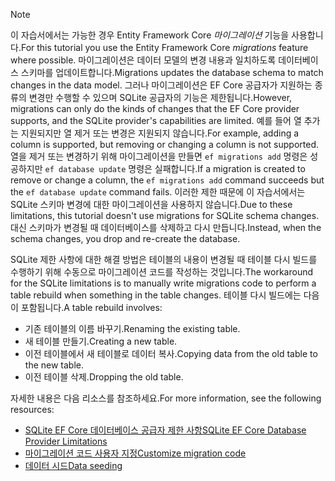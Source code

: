 
> [!NOTE]
> <span data-ttu-id="b4797-101">이 자습서에서는 가능한 경우 Entity Framework Core *마이그레이션* 기능을 사용합니다.</span><span class="sxs-lookup"><span data-stu-id="b4797-101">For this tutorial you use the Entity Framework Core *migrations* feature where possible.</span></span> <span data-ttu-id="b4797-102">마이그레이션은 데이터 모델의 변경 내용과 일치하도록 데이터베이스 스키마를 업데이트합니다.</span><span class="sxs-lookup"><span data-stu-id="b4797-102">Migrations updates the database schema to match changes in the data model.</span></span> <span data-ttu-id="b4797-103">그러나 마이그레이션은 EF Core 공급자가 지원하는 종류의 변경만 수행할 수 있으며 SQLite 공급자의 기능은 제한됩니다.</span><span class="sxs-lookup"><span data-stu-id="b4797-103">However, migrations can only do the kinds of changes that the EF Core provider supports, and the SQLite provider's capabilities are limited.</span></span> <span data-ttu-id="b4797-104">예를 들어 열 추가는 지원되지만 열 제거 또는 변경은 지원되지 않습니다.</span><span class="sxs-lookup"><span data-stu-id="b4797-104">For example, adding a column is supported, but removing or changing a column is not supported.</span></span> <span data-ttu-id="b4797-105">열을 제거 또는 변경하기 위해 마이그레이션을 만들면 `ef migrations add` 명령은 성공하지만 `ef database update` 명령은 실패합니다.</span><span class="sxs-lookup"><span data-stu-id="b4797-105">If a migration is created to remove or change a column, the `ef migrations add` command succeeds but the `ef database update` command fails.</span></span> <span data-ttu-id="b4797-106">이러한 제한 때문에 이 자습서에서는 SQLite 스키마 변경에 대한 마이그레이션을 사용하지 않습니다.</span><span class="sxs-lookup"><span data-stu-id="b4797-106">Due to these limitations, this tutorial doesn't use migrations for SQLite schema changes.</span></span> <span data-ttu-id="b4797-107">대신 스키마가 변경될 때 데이터베이스를 삭제하고 다시 만듭니다.</span><span class="sxs-lookup"><span data-stu-id="b4797-107">Instead, when the schema changes, you drop and re-create the database.</span></span>
>
><span data-ttu-id="b4797-108">SQLite 제한 사항에 대한 해결 방법은 테이블의 내용이 변경될 때 테이블 다시 빌드를 수행하기 위해 수동으로 마이그레이션 코드를 작성하는 것입니다.</span><span class="sxs-lookup"><span data-stu-id="b4797-108">The workaround for the SQLite limitations is to manually write migrations code to perform a table rebuild when something in the table changes.</span></span> <span data-ttu-id="b4797-109">테이블 다시 빌드에는 다음이 포함됩니다.</span><span class="sxs-lookup"><span data-stu-id="b4797-109">A table rebuild involves:</span></span>
>
>* <span data-ttu-id="b4797-110">기존 테이블의 이름 바꾸기.</span><span class="sxs-lookup"><span data-stu-id="b4797-110">Renaming the existing table.</span></span>
>* <span data-ttu-id="b4797-111">새 테이블 만들기.</span><span class="sxs-lookup"><span data-stu-id="b4797-111">Creating a new table.</span></span>
>* <span data-ttu-id="b4797-112">이전 테이블에서 새 테이블로 데이터 복사.</span><span class="sxs-lookup"><span data-stu-id="b4797-112">Copying data from the old table to the new table.</span></span>
>* <span data-ttu-id="b4797-113">이전 테이블 삭제.</span><span class="sxs-lookup"><span data-stu-id="b4797-113">Dropping the old table.</span></span>
>
><span data-ttu-id="b4797-114">자세한 내용은 다음 리소스를 참조하세요.</span><span class="sxs-lookup"><span data-stu-id="b4797-114">For more information, see the following resources:</span></span>
>
> * [<span data-ttu-id="b4797-115">SQLite EF Core 데이터베이스 공급자 제한 사항</span><span class="sxs-lookup"><span data-stu-id="b4797-115">SQLite EF Core Database Provider Limitations</span></span>](/ef/core/providers/sqlite/limitations)
> * [<span data-ttu-id="b4797-116">마이그레이션 코드 사용자 지정</span><span class="sxs-lookup"><span data-stu-id="b4797-116">Customize migration code</span></span>](/ef/core/managing-schemas/migrations/#customize-migration-code)
> * [<span data-ttu-id="b4797-117">데이터 시드</span><span class="sxs-lookup"><span data-stu-id="b4797-117">Data seeding</span></span>](/ef/core/modeling/data-seeding)